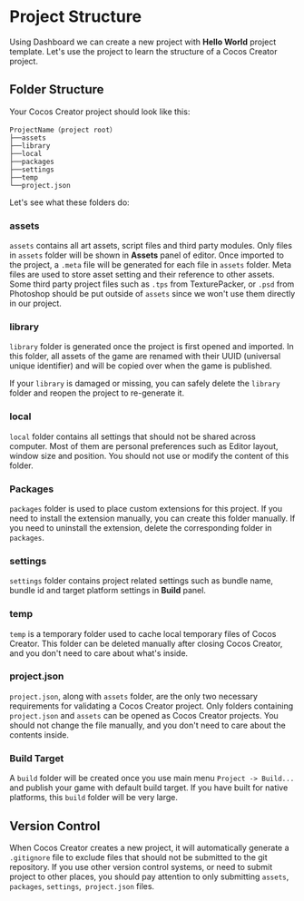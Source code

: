 # Project Structure

Using Dashboard we can create a new project with **Hello World** project template. Let's use the project to learn the structure of a Cocos Creator project.

## Folder Structure

Your Cocos Creator project should look like this:

```
ProjectName（project root）
├──assets
├──library
├──local
├──packages
├──settings
├──temp
└──project.json
```

Let's see what these folders do:

### assets

`assets` contains all art assets, script files and third party modules. Only files in `assets` folder will be shown in **Assets** panel of editor. Once imported to the project, a `.meta` file will be generated for each file in `assets` folder. Meta files are used to store asset setting and their reference to other assets. Some third party project files such as `.tps` from TexturePacker, or `.psd` from Photoshop should be put outside of `assets` since we won't use them directly in our project.

### library

`library` folder is generated once the project is first opened and imported. In this folder, all assets of the game are renamed with their UUID (universal unique identifier) and will be copied over when the game is published.

If your `library` is damaged or missing, you can safely delete the `library` folder and reopen the project to re-generate it.

### local

`local` folder contains all settings that should not be shared across computer. Most of them are personal preferences such as Editor layout, window size and position. You should not use or modify the content of this folder.

### Packages

`packages` folder is used to place custom extensions for this project. If you need to install the extension manually, you can create this folder manually. If you need to uninstall the extension, delete the corresponding folder in `packages`.

### settings

`settings` folder contains project related settings such as bundle name, bundle id and target platform settings in **Build** panel.

### temp

`temp` is a temporary folder used to cache local temporary files of Cocos Creator. This folder can be deleted manually after closing Cocos Creator, and you don't need to care about what's inside.

### project.json

`project.json`, along with `assets` folder, are the only two necessary requirements for validating a Cocos Creator project. Only folders containing `project.json` and `assets` can be opened as Cocos Creator projects. You should not change the file manually, and you don't need to care about the contents inside.

### Build Target

A `build` folder will be created once you use main menu `Project -> Build...` and publish your game with default build target. If you have built for native platforms, this `build` folder will be very large.

## Version Control

When Cocos Creator creates a new project, it will automatically generate a `.gitignore` file to exclude files that should not be submitted to the git repository. If you use other version control systems, or need to submit project to other places, you should pay attention to only submitting `assets`,` packages`, `settings`,` project.json` files.
